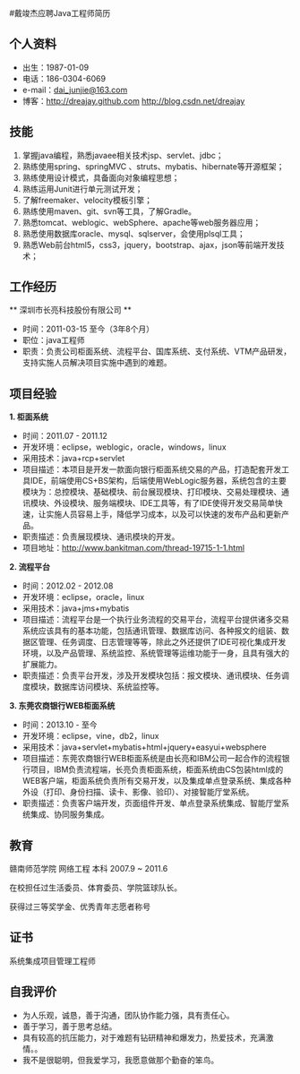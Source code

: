 #戴竣杰应聘Java工程师简历

个人资料
---
- 出生：1987-01-09
- 电话：186-0304-6069                   
- e-mail：dai_junjie@163.com  
- 博客：http://dreajay.github.com  http://blog.csdn.net/dreajay

技能
---
1. 掌握java编程，熟悉javaee相关技术jsp、servlet、jdbc；
2. 熟练使用spring、springMVC 、struts、mybatis、hibernate等开源框架；
3. 熟练使用设计模式，具备面向对象编程思想；
4. 熟练运用Junit进行单元测试开发；
5. 了解freemaker、velocity模板引擎；
6. 熟练使用maven、git、svn等工具，了解Gradle。
7. 熟悉tomcat、weblogic、webSphere、apache等web服务器应用；
8. 熟悉使用数据库oracle、mysql、sqlserver，会使用plsql工具；
9. 熟悉Web前台html5，css3，jquery，bootstrap、ajax，json等前端开发技术；



工作经历
---
** 深圳市长亮科技股份有限公司 ** 
- 时间：2011-03-15 至今（3年8个月）
- 职位：java工程师
- 职责：负责公司柜面系统、流程平台、国库系统、支付系统、VTM产品研发，支持实施人员解决项目实施中遇到的难题。


项目经验
---
**1. 柜面系统**       
- 时间：2011.07 - 2011.12
- 开发环境：eclipse，weblogic，oracle，windows，linux
- 采用技术：java+rcp+servlet
- 项目描述：本项目是开发一款面向银行柜面系统交易的产品，打造配套开发工具IDE，前端使用CS+BS架构，后端使用WebLogic服务器，系统包含的主要模块为：总控模块、基础模块、前台展现模块、打印模块、交易处理模块、通讯模块、外设模块、服务端模块、IDE工具等，有了IDE使得开发交易简单快速，让实施人员容易上手，降低学习成本，以及可以快速的发布产品和更新产品。
- 职责描述：负责展现模块、通讯模块的开发。
- 项目地址：http://www.bankitman.com/thread-19715-1-1.html

**2. 流程平台**       
- 时间：2012.02 - 2012.08
- 开发环境：eclipse，oracle，linux
- 采用技术：java+jms+mybatis
- 项目描述：流程平台是一个执行业务流程的交易平台，流程平台提供诸多交易系统应该具有的基本功能，包括通讯管理、数据库访问、各种报文的组装、数据区管理、任务调度、日志管理等等，除此之外还提供了IDE可视化集成开发环境，以及产品管理、系统监控、系统管理等运维功能于一身，且具有强大的扩展能力。
- 职责描述：负责平台开发，涉及开发模块包括：报文模块、通讯模块、任务调度模块，数据库访问模块、系统监控等。

**3. 东莞农商银行WEB柜面系统**       
- 时间：2013.10 - 至今
- 开发环境：eclipse，vine，db2，linux
- 采用技术：java+servlet+mybatis+html+jquery+easyui+websphere
- 项目描述：东莞农商银行WEB柜面系统是由长亮和IBM公司一起合作的流程银行项目，IBM负责流程端，长亮负责柜面系统，柜面系统由CS包装html成的WEB客户端，柜面系统负责所有交易开发，以及集成单点登录系统、集成各种外设（打印、身份扫描、读卡、影像、验印）、对接智能厅堂系统。
- 职责描述：负责客户端开发，页面组件开发、单点登录系统集成、智能厅堂系统集成、协同服务集成。


教育
---
赣南师范学院 网络工程 本科 2007.9 ~ 2011.6 

在校担任过生活委员、体育委员、学院篮球队长。

获得过三等奖学金、优秀青年志愿者称号


证书
---
系统集成项目管理工程师


自我评价
---
- 为人乐观，诚恳，善于沟通，团队协作能力强，具有责任心。
- 善于学习，善于思考总结。
- 具有较高的抗压能力，对于难题有钻研精神和爆发力，热爱技术，充满激情。。
- 我不是很聪明，但我爱学习，我愿意做那个勤奋的笨鸟。
